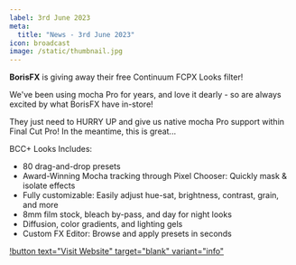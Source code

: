 ```yaml
---
label: 3rd June 2023
meta:
  title: "News - 3rd June 2023"
icon: broadcast
image: /static/thumbnail.jpg
---
```


**BorisFX** is giving away their free Continuum FCPX Looks filter!

We've been using mocha Pro for years, and love it dearly - so are always excited by what BorisFX have in-store!

They just need to HURRY UP and give us native mocha Pro support within Final Cut Pro! In the meantime, this is great...

BCC+ Looks Includes:

- 80 drag-and-drop presets
- Award-Winning Mocha tracking through Pixel Chooser: Quickly mask & isolate effects
- Fully customizable: Easily adjust hue-sat, brightness, contrast, grain, and more
- 8mm film stock, bleach by-pass, and day for night looks
- Diffusion, color gradients, and lighting gels
- Custom FX Editor: Browse and apply presets in seconds

[!button text="Visit Website" target="blank" variant="info"](https://vfx.borisfx.com/free-fcp-bcc-looks)